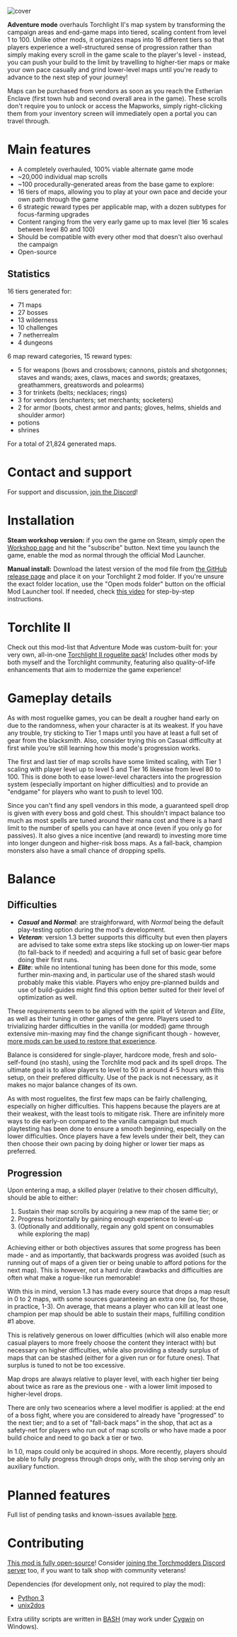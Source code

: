![cover](cover.webp)

**Adventure mode** overhauls Torchlight II's map system by transforming the campaign areas and end-game maps into tiered, scaling content from level 1 to 100. Unlike other mods, it organizes maps into 16 different tiers so that players experience a well-structured sense of progression rather than simply making every scroll in the game scale to the player's level - instead, you can push your build to the limit by travelling to higher-tier maps or make your own pace casually and grind lower-level maps until you're ready to advance to the next step of your journey!

Maps can be purchased from vendors as soon as you reach the Estherian Enclave (first town hub and second overall area in the game). These scrolls don't require you to unlock or access the Mapworks, simply right-clicking them from your inventory screen will immediately open a portal you can travel through.

# Main features

* A completely overhauled, 100% viable alternate game mode
* ~20,000 individual map scrolls
* ~100 procedurally-generated areas from the base game to explore:
* 16 tiers of maps, allowing you to play at your own pace and decide your own path through the game
* 6 strategic reward types per applicable map, with a dozen subtypes for focus-farming upgrades
* Content ranging from the very early game up to max level (tier 16 scales between level 80 and 100)
* Should be compatible with every other mod that doesn't also overhaul the campaign
* Open-source

## Statistics

16 tiers generated for:
- 71 maps
- 27 bosses
- 13 wilderness
- 10 challenges
- 7 netherrealm
- 4 dungeons

6 map reward categories, 15 reward types:
- 5 for weapons (bows and crossbows; cannons, pistols and shotgonnes; staves and wands; axes, claws, maces and swords; greataxes, greathammers, greatswords and polearms)
- 3 for trinkets (belts; necklaces; rings)
- 3 for vendors (enchanters; set merchants; socketers)
- 2 for armor (boots, chest armor and pants; gloves, helms, shields and shoulder armor)
- potions
- shrines

For a total of 21,824 generated maps.

# Contact and support

For support and discussion, [join the Discord](https://discord.gg/5sXXcwPCSP)!

# Installation

**Steam workshop version:** if you own the game on Steam, simply open the [Workshop page](https://steamcommunity.com/sharedfiles/filedetails/?id=2553033153) and hit the "subscribe" button. Next time you launch the game, enable the mod as normal through the official Mod Launcher.

**Manual install:** Download the latest version of the mod file from [the GitHub release page](https://github.com/tukkek/torchlight2-AdventureMode/releases) and place it on your Torchlight 2 mod folder. If you're unsure the exact folder location, use the "Open mods folder" button on the official Mod Launcher tool. If needed, check [this video](https://www.youtube.com/watch?v=e5KeocjLUiA) for step-by-step instructions.

# Torchlite II

Check out this mod-list that Adventure Mode was custom-built for: your very own, all-in-one [Torchlight II roguelite pack](https://steamcommunity.com/sharedfiles/filedetails/?id=2553012355)! Includes other mods by both myself and the Torchlight community, featuring also quality-of-life enhancements that aim to modernize the game experience!

# Gameplay details

As with most roguelike games, you can be dealt a rougher hand early on due to the randomness, when your character is at its weakest. If you have any trouble, try sticking to Tier 1 maps until you have at least a full set of gear from the blacksmith. Also, consider trying this on Casual difficulty at first while you're still learning how this mode's progression works.

The first and last tier of map scrolls have some limited scaling, with Tier 1 scaling with player level up to level 5 and Tier 16 likewise from level 80 to 100. This is done both to ease lower-level characters into the progression system (especially important on higher difficulties) and to provide an "endgame" for players who want to push to level 100.

Since you can't find any spell vendors in this mode, a guaranteed spell drop is given with every boss and gold chest. This shouldn't impact balance too much as most spells are tuned around their mana cost and there is a hard limit to the number of spells you can have at once (even if you only go for passives). It also gives a nice incentive (and reward) to investing more time into longer dungeon and higher-risk boss maps. As a fall-back, champion monsters also have a small chance of dropping spells.

# Balance

## Difficulties

* **_Casual_ and _Normal_**: are straighforward, with _Normal_ being the default play-testing option during the mod's development.
*  **_Veteran_**: version 1.3 better supports this difficulty but even then players are advised to take some extra steps like stocking up on lower-tier maps (to fall-back to if needed) and acquiring a full set of basic gear before doing their first runs.
*  **_Elite_**: while no intentional tuning has been done for this mode, some further min-maxing and, in particular use of the shared stash would probably make this viable. Players who enjoy pre-planned builds and use of build-guides might find this option better suited for their level of optimization as well.

These requirements seem to be aligned with the spirit of _Veteran_ and _Elite_, as well as their tuning in other games of the genre. Players used to trivializing harder difficulties in the vanilla (or modded) game through extensive min-maxing may find the change significant though - however, [more mods can be used to restore that experience](https://steamcommunity.com/workshop/filedetails/discussion/2553033153/3827541651925946169/).

Balance is considered for single-player, hardcore mode, fresh and solo-self-found (no stash), using the Torchlite mod pack and its spell drops. The ultimate goal is to allow players to level to 50 in around 4-5 hours with this setup, on their prefered difficulty. Use of the pack is not necessary, as it makes no major balance changes of its own.

As with most roguelites, the first few maps can be fairly challenging, especially on higher difficulties. This happens because the players are at their weakest, with the least tools to mitigate risk. There are infinitely more ways to die early-on compared to the vanilla campaign but much playtesting has been done to ensure a smooth beginning, especially on the lower difficulties. Once players have a few levels under their belt, they can then choose their own pacing by doing higher or lower tier maps as preferred.

## Progression

Upon entering a map, a skilled player (relative to their chosen difficulty), should be able to either:

1. Sustain their map scrolls by acquiring a new map of the same tier; or
2. Progress horizontally by gaining enough experience to level-up
3. (Optionally and additionally, regain any gold spent on consumables while exploring the map)

Achieving either or both objectives assures that some progress has been made - and as importantly, that backwards progress was avoided (such as running out of maps of a given tier or being unable to afford potions for the next map). This is however, not a hard rule: drawbacks and difficulties are often what make a rogue-like run memorable!

With this in mind, version 1.3 has made every source that drops a map result in 0 to 2 maps, with some sources guaranteeing an extra one (so, for those, in practice, 1-3). On average, that means a player who can kill at least one champion per map should be able to sustain their maps, fulfilling condition #1 above.

This is relatively generous on lower difficulties (which will also enable more casual players to more freely choose the content they interact with) but necessary on higher difficulties, while also providing a steady surplus of maps that can be stashed (either for a given run or for future ones). That surplus is tuned to not be too excessive.

Map drops are always relative to player level, with each higher tier being about twice as rare as the previous one - with a lower limit imposed to higher-level drops.

There are only two scenearios where a level modifier is applied: at the end of a boss fight, where you are considered to already have "progressed" to the next tier; and to a set of "fall-back maps" in the shop, that act as a safety-net for players who run out of map scrolls or who have made a poor build choice and need to go back a tier or two.

In 1.0, maps could only be acquired in shops. More recently, players should be able to fully progress through drops only, with the shop serving only an auxiliary function.

# Planned features

Full list of pending tasks and known-issues available [here](https://github.com/tukkek/torchlight2-AdventureMode/issues).

# Contributing

[This mod is fully open-source](https://github.com/tukkek/torchlight2-AdventureMode)! Consider [joining the Torchmodders Discord server](http://torchmodders.com/torchmodders-discord/) too, if you want to talk shop with community veterans!

Dependencies (for development only, not required to play the mod):

* [Python 3](https://www.python.org/downloads/)
* [unix2dos](http://dos2unix.sourceforge.net/)

Extra utility scripts are written in [BASH](https://www.gnu.org/software/bash/) (may work under [Cygwin](https://www.cygwin.com/) on Windows).
